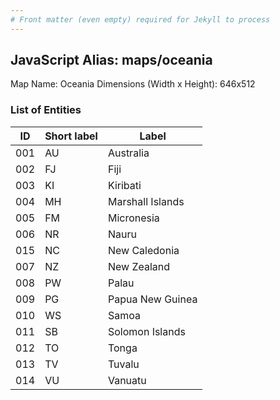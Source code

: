 ```yaml
---
# Front matter (even empty) required for Jekyll to process
---
```


## JavaScript Alias: maps/oceania

Map Name: Oceania
Dimensions (Width x Height): 646x512





### List of Entities

ID | Short label | Label
---|---|---|
001|AU|Australia
002|FJ|Fiji
003|KI|Kiribati
004|MH|Marshall Islands
005|FM|Micronesia
006|NR|Nauru
015|NC|New Caledonia
007|NZ|New Zealand
008|PW|Palau
009|PG|Papua New Guinea
010|WS|Samoa
011|SB|Solomon Islands
012|TO|Tonga
013|TV|Tuvalu
014|VU|Vanuatu

